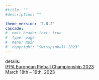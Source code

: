 ```yaml
---
#title: ""
#description: ""

theme_version: '2.8.2'
cascade:
#  omit_header_text: true
#  type: page
#  menu: main
#  copyright: "Swisspinball 2023"
---
```

details:  
[IFPA European Pinball Championship 2023](https://www.pinballevents.de/ifpa-ch/ifpaepc/)  
March 18th – 19th, 2023
